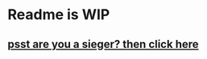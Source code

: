 # Readme is WIP

## [psst are you a sieger? then click here](https://hackclub.slack.com/docs/T0266FRGM/F09JUPH7ALA)

